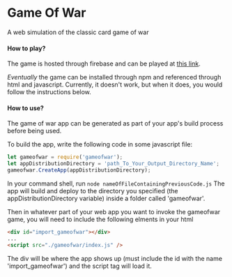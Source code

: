 # Game Of War
A web simulation of the classic card game of war

#### How to play?

The game is hosted through firebase and can be played at [this link](https://cards-gameofwar.web.app/).

*Eventually* the game can be installed through npm and referenced through html and javascript. Currently, it doesn't work, but when it does, you would follow the instructions below.

#### How to use?

The game of war app can be generated as part of your app's build process before being used.

To build the app, write the following code in some javascript file:
```javascript
let gameofwar = require('gameofwar');
let appDistributionDirectory = 'path_To_Your_Output_Directory_Name';
gameofwar.CreateApp(appDistributionDirectory);
```
In your command shell, run `node nameOfFileContainingPreviousCode.js` 
The app will build and deploy to the directory you specified (the appDistributionDirectory variable) inside a folder called 'gameofwar'.

Then in whatever part of your web app you want to invoke the gameofwar game, you will need to include the following elments in your html
```html
<div id="import_gameofwar"></div>
...
<script src="./gameofwar/index.js" />
```
The div will be where the app shows up (must include the id with the name 'import_gameofwar') and the script tag will load it.
